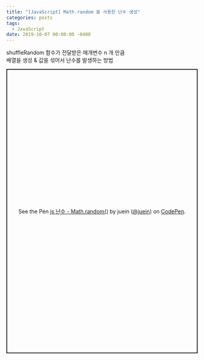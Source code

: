 ```yaml
---
title: "[JavaScript] Math.random 을 사용한 난수 생성"
categories: posts
tags:
  - JavaScript
date: 2019-10-07 00:00:00 -0400
---
```



shuffleRandom 함수가 전달받은 매개변수 n 개 만큼   
배열을 생성 & 값을 섞어서 난수를 발생하는 방법   


<p class="codepen" data-height="748" data-theme-id="default" data-default-tab="js,result" data-user="juein" data-slug-hash="YmvaOE" style="height: 748px; box-sizing: border-box; display: flex; align-items: center; justify-content: center; border: 2px solid; margin: 1em 0; padding: 1em;" data-pen-title="js 난수 - Math.random()">
  <span>See the Pen <a href="https://codepen.io/juein/pen/YmvaOE">
  js 난수 - Math.random()</a> by juein (<a href="https://codepen.io/juein">@juein</a>)
  on <a href="https://codepen.io">CodePen</a>.</span>
</p>
<script async src="https://static.codepen.io/assets/embed/ei.js"></script>